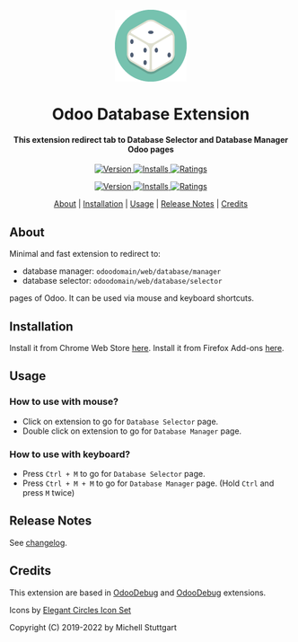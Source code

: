 <h1 align="center">
  <br>
  <a href="https://chrome.google.com/webstore/detail/odoo-manager-database/mfcpcmfdckoedbnlebbocchokkapdoce?utm_source=chrome-ntp-icon">
  <img src="extension/assets/128.png"></a>
  <br>
  <br>
  Odoo Database Extension
  <br>
</h1>

<h4 align="center">This extension redirect tab to Database Selector and Database Manager Odoo pages</h4>

<p align="center">
  <a href="https://chrome.google.com/webstore/detail/odoo-manager-database/mfcpcmfdckoedbnlebbocchokkapdoce?utm_source=chrome-ntp-icon">
    <img src="https://img.shields.io/chrome-web-store/v/mfcpcmfdckoedbnlebbocchokkapdoce.svg?label=Chrome&color=76c2af&style=flat-square" alt="Version">
  </a>
  <a href="https://chrome.google.com/webstore/detail/odoo-manager-database/mfcpcmfdckoedbnlebbocchokkapdoce?utm_source=chrome-ntp-icon">
    <img src="https://img.shields.io/chrome-web-store/users/mfcpcmfdckoedbnlebbocchokkapdoce.svg?label=Install&color=76c2af&style=flat-square" alt="Installs">
  </a>
  <a href="https://chrome.google.com/webstore/detail/odoo-manager-database/mfcpcmfdckoedbnlebbocchokkapdoce?utm_source=chrome-ntp-icon">
      <img src="https://img.shields.io/chrome-web-store/rating/mfcpcmfdckoedbnlebbocchokkapdoce.svg?label=Rating&color=76c2af&style=flat-square" alt="Ratings">
  </a>
</p>

<p align="center">
  <a href="https://addons.mozilla.org/en-US/firefox/addon/odoo-manager-database/">
    <img src="https://img.shields.io/amo/v/odoo-manager-database.svg?label=Firefox&color=76c2af&style=flat-square" alt="Version">
  </a>
  <a href="https://addons.mozilla.org/en-US/firefox/addon/odoo-manager-database/">
    <img src="https://img.shields.io/amo/users/odoo-manager-database.svg?label=Install&color=76c2af&style=flat-square" alt="Installs">
  </a>
  <a href="https://addons.mozilla.org/en-US/firefox/addon/odoo-manager-database/">
      <img src="https://img.shields.io/amo/rating/odoo-manager-database.svg?label=Rating&color=76c2af&style=flat-square" alt="Ratings">
  </a>
</p>

<p align="center">
  <a href="#about">About</a> |
  <a href="#installation">Installation</a> |
  <a href="#usage">Usage</a> |
  <a href="#release-notes">Release Notes</a> | 
  <a href="#credits">Credits</a>
</p>

## About

Minimal and fast extension to redirect to: 

* database manager: `odoodomain/web/database/manager`
* database selector: `odoodomain/web/database/selector`

pages of Odoo. It can be used via mouse and keyboard shortcuts.

## Installation

Install it from Chrome Web Store [here](https://chrome.google.com/webstore/detail/odoo-manager-database/mfcpcmfdckoedbnlebbocchokkapdoce?utm_source=chrome-ntp-icon).
Install it from Firefox Add-ons [here](https://addons.mozilla.org/pt-BR/firefox/addon/odoo-manager-database/).

## Usage

### How to use with mouse?
- Click on extension to go for `Database Selector` page.
- Double click on extension to go for `Database Manager` page.

### How to use with keyboard?
- Press `Ctrl + M` to go for `Database Selector` page.
- Press `Ctrl + M + M` to go for `Database Manager` page. (Hold `Ctrl` and press `M` twice)

## Release Notes

See [changelog](CHANGELOG.md).

## Credits

This extension are based in [OdooDebug](https://github.com/pga-odoo/OdooDebug) and [OdooDebug](https://github.com/atularvind/OdooDebug) extensions.

Icons by [Elegant Circles Icon Set](https://dohliam.github.io/elegant-circles/?ref=iconduck.com)

Copyright (C) 2019-2022 by Michell Stuttgart
